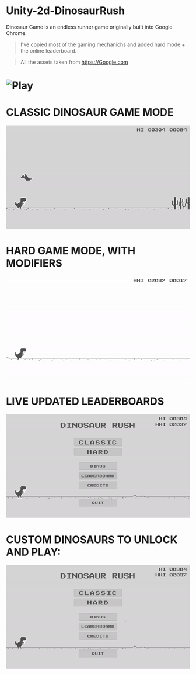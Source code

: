 # Unity-2d-DinosaurRush
Dinosaur Game is an endless runner game originally built into Google Chrome.
> I've copied most of the gaming mechanichs and added hard mode + the online leaderboard.

> All the assets taken from https://Google.com

# ![Play](https://atitb.itch.io/dinosaur-rush)



# CLASSIC DINOSAUR GAME MODE

![](https://github.com/shkippppper/Unity-2d-DinosaurRush/blob/main/Gifs/Classic.gif)

# HARD GAME MODE, WITH MODIFIERS

![](https://github.com/shkippppper/Unity-2d-DinosaurRush/blob/main/Gifs/HardGamemode.gif)

# LIVE UPDATED LEADERBOARDS

![](https://github.com/shkippppper/Unity-2d-DinosaurRush/blob/main/Gifs/Leaderboards.gif)

# CUSTOM DINOSAURS TO UNLOCK AND PLAY:

![](https://github.com/shkippppper/Unity-2d-DinosaurRush/blob/main/Gifs/Dinos.gif)

